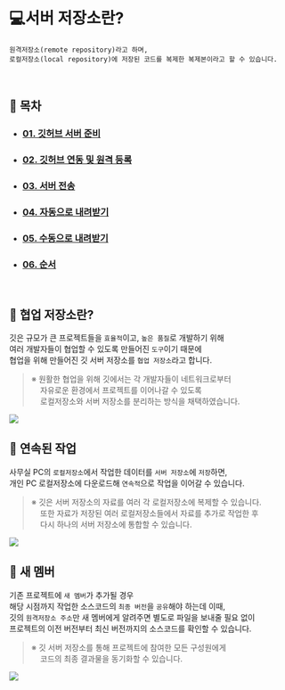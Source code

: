 # **:computer:서버 저장소란?**
    원격저장소(remote repository)라고 하며,
    로컬저장소(local repository)에 저장된 코드를 복제한 복제본이라고 할 수 있습니다.

<br>

## **:bookmark: 목차**
- ### [01. 깃허브 서버 준비](index/02_server-ready.md)
- ### [02. 깃허브 연동 및 원격 등록](index/03_link-remote.md)
- ### [03. 서버 전송](index/04_push.md)
- ### [04. 자동으로 내려받기](index/05_auto-pull.md)
- ### [05. 수동으로 내려받기](index/06_manual-fetch.md)
- ### [06. 순서](index/07_order.md)

<br>

## **:busts_in_silhouette: 협업 저장소란?**
깃은 규모가 큰 프로젝트들을 `효율적`이고, `높은 품질`로 개발하기 위해<br>
여러 개발자들이 협업할 수 있도록 만들어진 `도구`이기 때문에<br>
협업을 위해 만들어진 깃 서버 저장소를 `협업 저장소`라고 합니다.<br>
>※ 원활한 협업을 위해 깃에서는 각 개발자들이 네트워크로부터<br>
> &nbsp;&nbsp;&nbsp;&nbsp;자유로운 환경에서 프로젝트를 이어나갈 수 있도록<br>
> &nbsp;&nbsp;&nbsp;&nbsp;로컬저장소와 서버 저장소를 분리하는 방식을 채택하였습니다.<br>

<kbd>

<img src="https://user-images.githubusercontent.com/45596014/193068297-5ecd2766-6d96-4799-8566-db09cb5685e1.jpg">

</kbd>

<br>

## **:running: 연속된 작업**
사무실 PC의 `로컬저장소`에서 작업한 데이터를 `서버 저장소`에 `저장`하면,<br>
개인 PC 로컬저장소에 다운로드해 `연속적`으로 작업을 이어갈 수 있습니다.
> ※ 깃은 서버 저장소의 자료를 여러 각 로컬저장소에 복제할 수 있습니다.<br>
> &nbsp;&nbsp;&nbsp;&nbsp;또한 자료가 저장된 여러 로컬저장소들에서 자료를 추가로 작업한 후<br>
> &nbsp;&nbsp;&nbsp;&nbsp;다시 하나의 서버 저장소에 통합할 수 있습니다. <br>

<kbd>

<img src="https://user-images.githubusercontent.com/45596014/193068293-931e835f-76ab-41ce-8356-36a62ef3bb7c.jpg">

</kbd>

<br>

## **:seedling: 새 멤버**
기존 프로젝트에 `새 멤버`가 추가될 경우<br>
해당 시점까지 작업한 소스코드의 `최종 버전`을 `공유`해야 하는데 이때,<br>
깃의 `원격저장소 주소`만 새 멤버에게 알려주면 별도로 파일을 보내줄 필요 없이<br>
프로젝트의 이전 버전부터 최신 버전까지의 소스코드를 확인할 수 있습니다.
>※ 깃 서버 저장소를 통해 프로젝트에 참여한 모든 구성원에게<br>
> &nbsp;&nbsp;&nbsp;&nbsp;코드의 최종 결과물을 동기화할 수 있습니다.<br>

<kbd>

<img src="https://user-images.githubusercontent.com/45596014/193068289-b996b2cc-c65c-440a-9713-524915e508cf.jpg">

</kbd>
